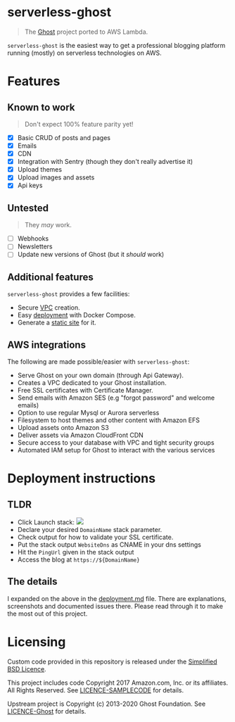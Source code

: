 # serverless-ghost

> The [Ghost](https://ghost.org/) project ported to AWS Lambda.

`serverless-ghost` is the easiest way to get a professional blogging platform running (mostly) on serverless technologies on AWS.

# Features
## Known to work
> Don't expect 100% feature parity yet!
- [x] Basic CRUD of posts and pages
- [x] Emails
- [x] CDN
- [x] Integration with Sentry (though they don't really advertise it)
- [x] Upload themes
- [x] Upload images and assets
- [x] Api keys

## Untested
> They _may_ work.

- [ ] Webhooks
- [ ] Newsletters 
- [ ] Update new versions of Ghost (but it _should_ work) 

## Additional features
`serverless-ghost` provides a few facilities:
- Secure [VPC](vpc-privatepublic.yaml) creation.
- Easy [deployment](deployment.md) with Docker Compose.
- Generate a [static site](deployment.md#static-site) for it.

## AWS integrations
The following are made possible/easier with `serverless-ghost`:
- Serve Ghost on your own domain (through Api Gateway).
- Creates a VPC dedicated to your Ghost installation.
- Free SSL certificates with Certificate Manager.
- Send emails with Amazon SES (e.g "forgot password" and welcome emails)
- Option to use regular Mysql or Aurora serverless
- Filesystem to host themes and other content with Amazon EFS
- Upload assets onto Amazon S3
- Deliver assets via Amazon CloudFront CDN
- Secure access to your database with VPC and tight security groups
- Automated IAM setup for Ghost to interact with the various services

# Deployment instructions

## TLDR
- Click Launch stack: <a href="https://console.aws.amazon.com/cloudformation/home?region=us-east-1#/stacks/create/review?templateURL=https://s3.amazonaws.com/jeshan-oss-public-files/serverless-ghost/template.yaml&stackName=serverless-ghost" target="_blank"><img src="https://s3.amazonaws.com/cloudformation-examples/cloudformation-launch-stack.png"></a> 
- Declare your desired `DomainName` stack parameter.
- Check output for how to validate your SSL certificate.
- Put the stack output `WebsiteDns` as CNAME in your dns settings
- Hit the `PingUrl` given in the stack output
- Access the blog at `https://${DomainName}`

## The details
I expanded on the above in the [deployment.md](deployment.md) file. There are explanations, screenshots and documented issues there. Please read through it to make the most out of this project.

# Licensing
Custom code provided in this repository is released under the [Simplified BSD Licence](LICENCE).

This project includes code Copyright 2017 Amazon.com, Inc. or its affiliates. All Rights Reserved. See [LICENCE-SAMPLECODE](LICENCE-SAMPLECODE) for details.

Upstream project is Copyright (c) 2013-2020 Ghost Foundation. See [LICENCE-Ghost](LICENCE-Ghost) for details.

